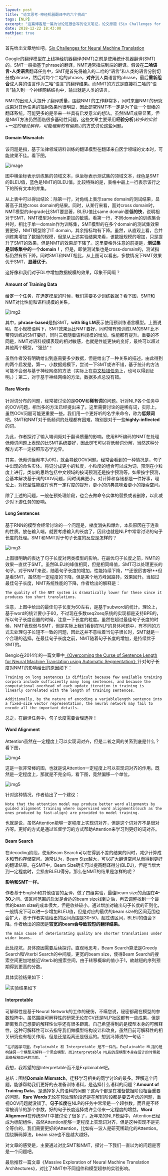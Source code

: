 ```yaml
---
layout: post
title: "论文思考-神经机器翻译中的六个挑战"
tags: [NLP]
excerpt: "这篇博客是一篇为讨论班报告写的论文笔记，论文原题《Six Challenges for Neural Machine Translation》，时间2017年，作者来自JHU的Philipp Koehn等人。虽然有标题党之嫌，但是论文很实用。论文指出了NMT中的domain mismatch, amount of training data, rare words, long sentences, word alignment,beam search相关问题。"
date: 2018-12-22 18:43:00
mathjax: true
---
```


首先给出文章地址吧。[Six Challenges for Neural Machine Translation](https://arxiv.org/abs/1706.03872)

Google的翻译模型在上线神经机器翻译(NMT)之前是使用统计机器翻译(SMT)的。SMT一般指基于phrase的翻译，NMT通常指端到端的翻译。假设在**二哈语言-人类语言**翻译任务中，SMT是首先将输入的二哈的“语言”和人类的语言分别切分成phrase，然后对每个二哈的phrase，**对齐**到人类语言的phrase，最后**重新组合**成人类的语言作为二哈“语言”的翻译结果。而NMT的方式是直接将二哈的“语言”输入到一个神经网络结构中，输出就是人类的语言。

NMT的出现大大提升了翻译质量，围绕NMT的工作非常多，同时来自NMT的研究成果对其他任务的辐射效果也很明显，因此研究NMT不一定是为了做一个很棒的翻译系统，可能更多的是带来一些具有启发意义的想法。虽然NMT成果显著，但是NMT方法仍然面临很多基础性问题，这些文章主要采用**经验分析**(_较多的实验+一定的理论解释，可能理解的有偏颇。_)的方式讨论这些问题。

#### Domain Mismatch

该问题是指，基于法律领域语料训练的翻译模型在翻译来自医学领域的文本时，可能效果不佳。看下图，

![image](http://wx4.sinaimg.cn/mw690/aba7d18bgy1fyfu0flfpzj20vq0kfjup.jpg)

图中横坐标表示训练集的领域文本，纵坐标表示测试集的领域文本，绿色是SMT的BLEU值，蓝色是NMT的BLEU值。比较特殊的是，表格中最上一行表示该行之下的所有文本的并集。

从上表中可以得出结论：除第一行，对角线上表示same domain的测试结果，显著高于其他cross domain的结果。同时，从某行来看，面对cross domain时，NMT模型的degrade比SMT要显著，BLEU值比same domain要**低的快**，说明相对于SMT，NMT模型对domain更加的敏感。看第一行，不同domain的训练集合并时，相比于单一domain作为训练集，SMT模型的在多个domain的测试集效果要更好，NMT模型除了IT domain，其余指标均有下降。虽然，从直观上看，合并训练集增加了数据的规模，但是从上述实验结果来看，该数据规模的增加，只是提升了SMT的效果，但是NMT的效果却下降了。这里要格外注意的前提是，**测试集是训练集中的一个domain！**，但是，即使测试集也是cross-domain的，测试指标仍然有所下降。同时SMT和NMT相比，从上图可以看出，多数情况下NMT效果优于SMT，**显著优于**。

这好像和我们对于DL中增加数据规模的效果，印象不同啊？

#### Amount of Training Data

给定一个任务，在选定模型的时候，我们需要多少训练数据？看下图，SMT和NMT对比性能和语料规模的关系。

![img2](http://wx2.sinaimg.cn/mw690/aba7d18bgy1fyfurtg7nwj20g10nhn15.jpg)

其中，**phrase-based**是指SMT，**with Big LM**表示使用预训练语言模型。上图说明，在小规模语料下，SMT效果远比NMT要好，同时带有预训练LM的SMT比不带预训练的SMT要好，同时三者随着语料规模的增加，性能都有提升。重要的不同是，NMT对语料规模表现的相对敏感，也就是性能更快的变好，最终可以超过其他两个模型，"强劲"！

虽然作者没有明确给出到底需要多少数据，但是给出了一种关系的描述。由此得到的两个启发是，第一，小数据规模下，尝试一下SMT或许不错，基于统计的方法可能不会弱与基于神经网络的方法（实际上在[中文检错任务](https://zhpmatrix.github.io/2018/12/17/chinese-spell-checker/)上，也可以得到证明。）；第二，对于基于神经网络的方法，数据多点总没有错。

#### Rare Words

针对词分布的问题，经常被讨论的是**OOV**和**稀有词**的问题。针对NLP各个任务中的OOV问题，相当多的方法已经提出来了。这里需要讨论的是稀有词，实际上，虽然OOV问题可能更重要一些。我们用一个更好听的名字来命令，称为**低频词**吧。SMT和NMT对于低频词的处理都有困难，特别是对于一些**highly-inflected**的词。

为此，作者探讨了输入端词频对于翻译质量的影响。使用BPE编码的NMT在处理低频词问题上表现的比SMT系统要好，因此BPE可以将低频词分解，当然这种分解方式不一定按照形态学边界。

其实，低频词当频率为0时，就会导致OOV问题。经常会看到的一种情况是，句子中出现的命名实体。将词分成更小的粒度，小粒度的组合可以成为词，预测在小粒度上进行。类似的思路包括中文领域的按词预测还是按字预测等，如果按字预测，会基本解决基于词的OOV问题，同时词典更小，对计算和存储都是一件好事，理论上，对模型性能或许也有一定程度的提升，更小的词典意味着更小的搜索空间。

除了上述的问题，一般在预处理阶段，也会去做命令实体的替换或者删除，以此减少对下游任务的影响。

#### Long Sentences

基于RNN的模型会经常讨论的一个问题是，梯度消失和爆炸，本质原因在于连乘的性质。放在输入端，就要考虑输入的长度了，因此也就是NLP中常常讨论的句子长度的处理。SMT和NMT对于句子长度的反应是怎样的？

![img3](http://wx1.sinaimg.cn/mw690/aba7d18bgy1fyfv2rnhtbj20km0men0y.jpg)

上图很明确的表达了句子长度对两类模型的影响。在最优句子长度之前，NMT的效果一直优于SMT。虽然BLEU的峰值相同，但是相同峰值，SMT可以处理更长的句子。对于NMT来说，随着句子长度的增加，性能持续下降，**还很厉害呀!**但是看SMT，虽然有一定程度的下降，但是某个地方峰回路转，效果回升。当超过最佳句子长度，NMT系统性能的下降，作者给出的解释是：
    
    The quality of the NMT system is dramatically lower for these since it produces too short translations.

注意，上图中给出的最佳句子长度为60左右，是基于subword的统计。理论上，基于word的统计要小于60，不过现在多数seq2seq系统的实现都是支持BPE的，所以句子长度设置的时候，注意一下长度的粒度。虽然在超过最佳句子长度的时候，NMT表现弱与SMT，但是实际上我们看到在NLP的具体问题中，有不同的方式去处理句子长短不一致的问题，因此这并不意味着当句子很长时，SMT就是一个合理的选择。在最佳句子长度之前，NMT随着句子长度的增加，是持续优于SMT的。

Bengio在2014年的一篇文章中[《Overcoming the Curse of Sentence Length for Neural Machine Translation using Automatic Segmentation》](https://arxiv.org/pdf/1409.1257.pdf)针对句子长度对NMT的影响给出的原因如下：

    Training on long sentences is difficult because few available training corpora include sufficiently many long sentences, and because the computational overhead of each update iteration in training is linearly correlated with the length of training sentences.

    Additionally, by the nature of encoding a variablelength sentence into a fixed-size vector representation, the neural network may fail to encode all the important details.

总之，在翻译任务中，句子长度需要合理选择！

#### Word Alignment

Attention虽然在一定程度上可以实现词对齐，但是二者之间的关系到底是什么？看下图，

![img4](http://wx2.sinaimg.cn/mw690/aba7d18bgy1fyfw5e3edpj20jh0nigof.jpg)

这是一张非常棒的图，也就是说Attention一定程度上可以实现词对齐的作用。既然是一定程度上，那就是不完全吗，看下图，竟然偏移一个单位。

![img5](http://wx4.sinaimg.cn/mw690/aba7d18bgy1fyfw7jtibpj20jt0mjdia.jpg)

针对这种情况，作者给出了一个建议：

    Note that the attention model may produce better word alignments by guided alignment training where supervised word alignments(such as the ones produced by fast-align) are provided to model training.

也就是说，虽然Attention能够一定程度上实现词对齐，但是这个词对齐不是很对齐呀。更好的方式是通过监督学习的方式帮助Attention来学习到更好的词对齐。


#### Beam Search

在decoding阶段，使用Beam Search可以在得到不差的结果的同时，减少计算成本和节约存储空间。通常认为，Beam Size越大，可以扩大翻译空间从而得到更好的翻译结果。在SMT中，Beam Size确实可以提高翻译得分(BLEU)，但是当增大到一定程度时，会损害BLEU得分。那么在NMT的结果是怎样的呢？

**影响和SMT一样。**

作者基于English和其他语言的互译，做了四组实验，最佳beam size的范围在**4-30**之间。该区间范围的启发是合适的beam size找到之后，再去调整找到一个最优的beam size的成本很大，但是收益较小。通过增加对输出句子长度的正则化，一般情况下可以进一步增加BLEU值，但是对应的最优的beam size的区间范围也会扩大，基于作者实验给出的区间范围是30-50，超过该区间，BLEU的值会下降。作者给出的原因是**较宽的beam会导致较短的翻译结果。**

    The main cause of deteriorating quality are shorter translations under wider beams.

此处挖坑，具体原因需要后续探讨。直观地思考，Beam Search算法是Greedy Search和Viterbi Search的中间版，更宽的beam size，使得Beam Search的搜索空间更加地接近Viterbi的搜索空间，由于转移概率的值小于1，故越短的序列预期得到更高的分数。

具体实验结果如下：

![实验结果如下](http://wx4.sinaimg.cn/mw690/aba7d18bgy1fyftvbdcxjj20kk0qwgse.jpg)



#### Interpretable

可解释性是基于Neural Network的工作的硬伤，不瞒您说，秘密都藏在模型的参数矩阵中。虽然围绕可解释性的研究无论在CV还是NLP社区都有一些成果，但是距离我自己想要的解释性似乎还有很多距离。自己希望得到的是模型本身的可解释性，这种可解释性可以去指导我们做模型结构设计和改良，虽然目前可解释性的相关研究也有相关作用，但是还是距离还是很远的。想到冯博说的一句话：

    “在机器学习里，Explainable 和 Interpretable 是不一样的。Explainable ML指的是构建另一个模型来解释一个黑盒模型，而Interpretable ML指的是模型本身在设计的时候就具备解释自己的功能。 ”

我想，我希望的是Interpretable而不是Explainable吧。

总结：围绕**Domain Mismatch**，迁移学习相关的同学讨论的最多。理解这个问题，能够帮助我们更好的去准备训练语料，是选择什么语料的问题？**Amount of Training Data**，是选择多大的语料的问题？这两个都是在准备数据阶段相当重要的问题。**Rare Words**无论在预处理阶段还是在解码阶段都是要去考虑的问题，重视OOV问题就没错了。**句子长度**在NLP的任务中常常是一个超参数，而且是不经常被调节的那个参数，好的句子长度选择或许会带来一定程度的增益。**Word Alignment**在传统SMT中被讨论了很多了，近年来的NLP模型中，Attention已经成为标配组件，虽然Attention能够一定程度上实现词对齐，但是这种实现不是完全等价的，我们需要更好的Attention，比如有一波人是研究稀疏化的Attention。围绕解码算法，beam size也不是越大越好。

对文章的感受是，主要通过对比SMT和NMT，探讨一下我们一直以为的问题是否是一个问题吧。

最后推荐一篇文章《Massive Exploration of Neural Machine Translation Architectures》，对比了NMT中不同组件和模型超参的实验影响。














